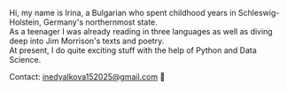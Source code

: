 Hi, my name is Irina, a Bulgarian who spent childhood years in Schleswig-Holstein, Germany's northernmost state.\
As a teenager I was already reading in three languages as well as diving deep into Jim Morrison's texts and poetry.\
At present, I do quite exciting stuff with the help of Python and Data Science.

Contact: inedyalkova152025@gmail.com 📨
